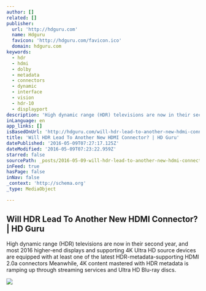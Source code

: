 ```yaml
---
author: []
related: []
publisher:
  url: 'http://hdguru.com'
  name: Hdguru
  favicon: 'http://hdguru.com/favicon.ico'
  domain: hdguru.com
keywords:
  - hdr
  - hdmi
  - dolby
  - metadata
  - connectors
  - dynamic
  - interface
  - vision
  - hdr-10
  - displayport
description: 'High dynamic range (HDR) televisions are now in their second year, and most 2016 higher-end displays and supporting 4K Ultra HD source devices are equipped with at least one of the latest HDR-metadata-supporting HDMI 2.0a connectors Meanwhile, 4K content mastered with HDR metadata is ramping up through streaming services and Ultra HD Blu-ray discs.'
inLanguage: en
app_links: []
isBasedOnUrl: 'http://hdguru.com/will-hdr-lead-to-another-new-hdmi-connector/#more-18704'
title: 'Will HDR Lead To Another New HDMI Connector? | HD Guru'
datePublished: '2016-05-09T07:27:17.125Z'
dateModified: '2016-05-09T07:23:22.959Z'
starred: false
sourcePath: _posts/2016-05-09-will-hdr-lead-to-another-new-hdmi-connector-or-hd-guru.md
inFeed: true
hasPage: false
inNav: false
_context: 'http://schema.org'
_type: MediaObject

---
```

<article style=""><h1>Will HDR Lead To Another New HDMI Connector? | HD Guru</h1><p>High dynamic range (HDR) televisions are now in their second year, and most 2016 higher-end displays and supporting 4K Ultra HD source devices are equipped with at least one of the latest HDR-metadata-supporting HDMI 2.0a connectors Meanwhile, 4K content mastered with HDR metadata is ramping up through streaming services and Ultra HD Blu-ray discs.</p><img src="http://hdguru.com/wp-content/uploads/2015/06/HDMICable.jpg" /></article>